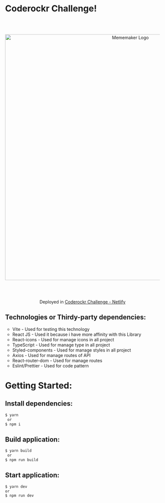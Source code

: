 # Coderockr Challenge!

<br/>
<br/>

<p align="center">
  <img src="https://user-images.githubusercontent.com/63871510/197504170-dac9ee9e-82f2-4799-b1d2-c575af452175.png" width="800" alt="Mememaker Logo" />
</p>

<br/>
<br/>

<p align="center"> Deployed in <a href="https://coderockr.netlify.app/">Coderockr Challenge - Netlify</a> </p>

## Technologies or Thirdy-party dependencies:

<ul> 
  <li type="circle">Vite - Used for testing this technology</li>
  <li type="circle">React JS - Used it because i have more affinity with this Library</li>
  <li type="circle">React-icons - Used for manage icons in all project</li>
  <li type="circle">TypeScript - Used for manage type in all project</li>
  <li type="circle">Styled-components - Used for manage styles in all project</li>
  <li type="circle">Axios - Used for manage routes of API</li>
  <li type="circle">React-router-dom - Used for manage routes</li>
  <li type="circle">Eslint/Prettier - Used for code pattern</li>
</ul>

# Getting Started:

## Install dependencies:

```bash
$ yarn
 or
$ npm i
```

## Build application:

```bash
$ yarn build
 or
$ npm run build
```

## Start application:

```bash
$ yarn dev
or
$ npm run dev
```
